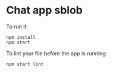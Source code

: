 # Chat app sblob

To run it:

```
npm install
npm start

```

To lint your file before the app is running:

```
npm start lint
```
